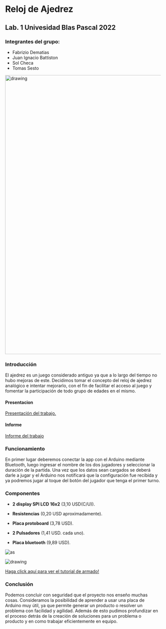 # Reloj de Ajedrez
## Lab. 1 Univesidad Blas Pascal 2022
### Integrantes del grupo:
- Fabrizio Dematias
- Juan Ignacio Battiston
- Sol Checa
- Tomas Sesto

<img src="https://raw.githubusercontent.com/msalamero/Proyectos-Arduino/master/Reloj%20de%20Ajedrez/Images/prototipo_terminado.jpeg" alt="drawing" width=700px height=900px/>


### Introducción
El ajedrez es un juego considerado antiguo ya que a lo largo del tiempo no hubo mejoras de este. Decidimos tomar el concepto del reloj de ajedrez analógico e intentar mejorarlo, con el fin de facilitar el acceso al juego y fomentar la participación de todo grupo de edades en el mismo.
#### Presentacion
[Presentación del trabajo.]()
#### Informe
[Informe del trabajo](https://github.com/msalamero/Proyectos-Arduino/blob/master/Reloj%20de%20Ajedrez/Informe/Reloj%20de%20Ajedrez%20Informe%20.pdf)

### Funcionamiento
En primer lugar deberemos conectar la app con el Arduino mediante Bluetooth, luego ingresar el nombre de los dos jugadores y seleccionar la duración de la partida. Una vez que los datos sean cargados se deberá darle a jugar y el Arduino nos notificará que la configuración fue recibida y ya podremos jugar al toque del botón del jugador que tenga el primer turno.

### Componentes
-  **2 display SPI LCD 16x2** (3,10 USD(C/U)).
    
- **Resistencias** (0,20 USD aproximadamente).
    
- **Placa protoboard** (3,78 USD).
    
-  **2 Pulsadores** (1,41 USD. cada uno).
    
-  **Placa bluetooth** (9,89 USD).

![as](https://raw.githubusercontent.com/msalamero/Proyectos-Arduino/master/Reloj%20de%20Ajedrez/Images/prototipo.png)


<img src="https://raw.githubusercontent.com/msalamero/Proyectos-Arduino/master/Reloj%20de%20Ajedrez/Images/Reloj%20de%20Ajedrez.png" alt="drawing"/>

[Haga click aquí para ver el tutorial de armado!](https://youtu.be/56xXvFKdfOE)

### Conclusión
Podemos concluir con seguridad que el proyecto nos enseño muchas cosas. Consideramos la posibilidad de aprender a usar una placa de Arduino muy útil, ya que permite generar un producto o resolver un problema con facilidad y agilidad. Además de esto pudimos profundizar en el proceso detrás de la creación de soluciones para un problema o producto y en como trabajar eficientemente en equipo.
